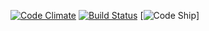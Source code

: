 [![Code Climate](https://codeclimate.com/repos/52701cf113d63765c60009a1/badges/e57a0743e799d1b4661f/gpa.png)](https://codeclimate.com/repos/52701cf113d63765c60009a1/feed)
[![Build Status](https://travis-ci.org/dnldpavlik/TimeTrek.png?branch=master)](https://travis-ci.org/dnldpavlik/TimeTrek)
[![Code Ship](https://www.codeship.io/projects/585dbde0-230d-0131-5675-12b2bfc9bb6e/status)]

